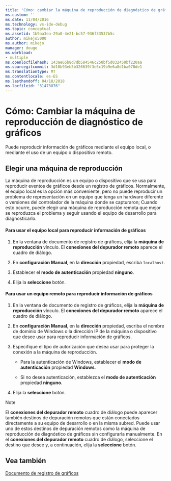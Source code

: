 ```yaml
---
title: 'Cómo: cambiar la máquina de reproducción de diagnóstico de gráficos | Documentos de Microsoft'
ms.custom: ''
ms.date: 11/04/2016
ms.technology: vs-ide-debug
ms.topic: conceptual
ms.assetid: 1b9aa3ea-29a0-4e21-bc57-936f33537b5c
author: mikejo5000
ms.author: mikejo
manager: douge
ms.workload:
- multiple
ms.openlocfilehash: 143ae65b8d7db584546c250bf5d032450bf220aa
ms.sourcegitcommit: 3d10b93eb5b326639f3e5c19b9e6a8d1ba078de1
ms.translationtype: MT
ms.contentlocale: es-ES
ms.lasthandoff: 04/18/2018
ms.locfileid: "31473876"
---
```

# <a name="how-to-change-the-graphics-diagnostics-playback-machine"></a>Cómo: Cambiar la máquina de reproducción de diagnóstico de gráficos
Puede reproducir información de gráficos mediante el equipo local, o mediante el uso de un equipo o dispositivo remoto.  
  
## <a name="choosing-a-playback-machine"></a>Elegir una máquina de reproducción  
 La máquina de reproducción es un equipo o dispositivo que se usa para reproducir eventos de gráficos desde un registro de gráficos. Normalmente, el equipo local es la opción más conveniente, pero no puede reproducir un problema de representación en un equipo que tenga un hardware diferente o versiones del controlador de la máquina donde se capturaron; Cuando esto ocurre, puede elegir una máquina de reproducción remota que mejor se reproduzca el problema y seguir usando el equipo de desarrollo para diagnosticarlo.  
  
#### <a name="to-use-the-local-machine-to-play-back-graphics-information"></a>Para usar el equipo local para reproducir información de gráficos  
  
1.  En la ventana de documento de registro de gráficos, elija la **máquina de reproducción** vínculo. El **conexiones del depurador remoto** aparece el cuadro de diálogo.  
  
2.  En **configuración Manual**, en la **dirección** propiedad, escriba `localhost`.  
  
3.  Establecer el **modo de autenticación** propiedad **ninguno**.  
  
4.  Elija la **seleccione** botón.  
  
#### <a name="to-use-a-remote-machine-to-play-back-graphics-information"></a>Para usar un equipo remoto para reproducir información de gráficos  
  
1.  En la ventana de documento de registro de gráficos, elija la **máquina de reproducción** vínculo. El **conexiones del depurador remoto** aparece el cuadro de diálogo.  
  
2.  En **configuración Manual**, en la **dirección** propiedad, escriba el nombre de dominio de Windows o la dirección IP de la máquina o dispositivo que desee usar para reproducir información de gráficos.  
  
3.  Especifique el tipo de autorización que desea usar para proteger la conexión a la máquina de reproducción.  
  
    -   Para la autenticación de Windows, establecer el **modo de autenticación** propiedad **Windows**.  
  
    -   Si no desea autenticación, establezca el **modo de autenticación** propiedad **ninguno**.  
  
4.  Elija la **seleccione** botón.  
  
> [!NOTE]
>  El **conexiones del depurador remoto** cuadro de diálogo puede aparecer también destinos de depuración remotos que están conectados directamente a su equipo de desarrollo o en la misma subred. Puede usar uno de estos destinos de depuración remotos como la máquina de reproducción de diagnóstico de gráficos sin configurarla manualmente. En el **conexiones del depurador remoto** cuadro de diálogo, seleccione el destino que desee y, a continuación, elija la **seleccione** botón.  
  
## <a name="see-also"></a>Vea también  
 [Documento de registro de gráficos](graphics-log-document.md)